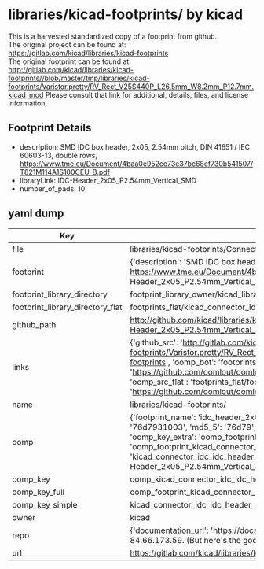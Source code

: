# libraries/kicad-footprints/ by kicad  
This is a harvested standardized copy of a footprint from github.  
The original project can be found at:  
https://gitlab.com/kicad/libraries/kicad-footprints  
The original footprint can be found at:
http://gitlab.com/kicad/libraries/kicad-footprints//blob/master/tmp/libraries/kicad-footprints/Varistor.pretty/RV_Rect_V25S440P_L26.5mm_W8.2mm_P12.7mm.kicad_mod
Please consult that link for additional, details, files, and license information.  
## Footprint Details
* description: SMD IDC box header, 2x05, 2.54mm pitch, DIN 41651 / IEC 60603-13, double rows, https://www.tme.eu/Document/4baa0e952ce73e37bc68cf730b541507/T821M114A1S100CEU-B.pdf  
* libraryLink: IDC-Header_2x05_P2.54mm_Vertical_SMD  
* number_of_pads: 10  
## yaml dump  
| Key | Value |  
| --- | --- |  
| file | libraries/kicad-footprints/Connector_IDC.pretty/IDC-Header_2x05_P2.54mm_Vertical_SMD.kicad_mod |  
| footprint | {'description': 'SMD IDC box header, 2x05, 2.54mm pitch, DIN 41651 / IEC 60603-13, double rows, https://www.tme.eu/Document/4baa0e952ce73e37bc68cf730b541507/T821M114A1S100CEU-B.pdf', 'libraryLink': 'IDC-Header_2x05_P2.54mm_Vertical_SMD', 'number_of_pads': 10} |  
| footprint_library_directory | footprint_library_owner/kicad_libraries/kicad-footprints/ |  
| footprint_library_directory_flat | footprints_flat/kicad_connector_idc_idc_header_2x05_p2_54mm_vertical_smd/working |  
| github_path | http://github.com/kicad/libraries/kicad-footprints//blob/master/tmp/libraries/kicad-footprints/Connector_IDC.pretty/IDC-Header_2x05_P2.54mm_Vertical_SMD.kicad_mod |  
| links | {'github_src': 'http://gitlab.com/kicad/libraries/kicad-footprints//blob/master/tmp/libraries/kicad-footprints/Varistor.pretty/RV_Rect_V25S440P_L26.5mm_W8.2mm_P12.7mm.kicad_mod', 'github_src_repo': 'https://gitlab.com/kicad/libraries/kicad-footprints', 'oomp_bot': 'footprints/kicad_connector_idc_idc_header_2x05_p2_54mm_vertical_smd/working', 'oomp_bot_github': 'https://github.com/oomlout/oomlout_oomp_footprint_bot/tree/main/footprints/kicad_connector_idc_idc_header_2x05_p2_54mm_vertical_smd/working', 'oomp_src_flat': 'footprints_flat/footprints_flat/kicad_connector_idc_idc_header_2x05_p2_54mm_vertical_smd/working', 'oomp_src_flat_github': 'https://github.com/oomlout/oomlout_oomp_footprint_src/tree/main/footprints_flat/kicad_connector_idc_idc_header_2x05_p2_54mm_vertical_smd/working'} |  
| name | libraries/kicad-footprints/ |  
| oomp | {'footprint_name': 'idc_header_2x05_p2_54mm_vertical_smd', 'library_name': 'connector_idc', 'md5': '76d7931003dd799cddcccdf28f695b8c', 'md5_10': '76d7931003', 'md5_5': '76d79', 'md5_6': '76d793', 'oomp_key': 'oomp_kicad_connector_idc_idc_header_2x05_p2_54mm_vertical_smd', 'oomp_key_extra': 'oomp_footprint_kicad_connector_idc_idc_header_2x05_p2_54mm_vertical_smd', 'oomp_key_full': 'oomp_footprint_kicad_connector_idc_idc_header_2x05_p2_54mm_vertical_smd_76d793', 'oomp_key_simple': 'kicad_connector_idc_idc_header_2x05_p2_54mm_vertical_smd', 'original_filename': 'libraries/kicad-footprints/Connector_IDC.pretty/IDC-Header_2x05_P2.54mm_Vertical_SMD.kicad_mod', 'owner_name': 'kicad'} |  
| oomp_key | oomp_kicad_connector_idc_idc_header_2x05_p2_54mm_vertical_smd |  
| oomp_key_full | oomp_footprint_kicad_connector_idc_idc_header_2x05_p2_54mm_vertical_smd |  
| oomp_key_simple | kicad_connector_idc_idc_header_2x05_p2_54mm_vertical_smd |  
| owner | kicad |  
| repo | {'documentation_url': 'https://docs.github.com/rest/overview/resources-in-the-rest-api#rate-limiting', 'message': "API rate limit exceeded for 84.66.173.59. (But here's the good news: Authenticated requests get a higher rate limit. Check out the documentation for more details.)"} |  
| url | https://gitlab.com/kicad/libraries/kicad-footprints |  

